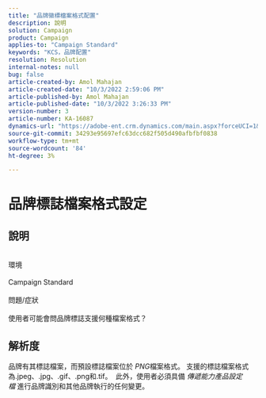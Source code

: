 ```yaml
---
title: "品牌徽標檔案格式配置"
description: 說明
solution: Campaign
product: Campaign
applies-to: "Campaign Standard"
keywords: "KCS，品牌配置"
resolution: Resolution
internal-notes: null
bug: false
article-created-by: Amol Mahajan
article-created-date: "10/3/2022 2:59:06 PM"
article-published-by: Amol Mahajan
article-published-date: "10/3/2022 3:26:33 PM"
version-number: 3
article-number: KA-16087
dynamics-url: "https://adobe-ent.crm.dynamics.com/main.aspx?forceUCI=1&pagetype=entityrecord&etn=knowledgearticle&id=82aa72ea-2b43-ed11-bba2-0022480869de"
source-git-commit: 34293e95697efc63dcc682f505d490afbfbf0838
workflow-type: tm+mt
source-wordcount: '84'
ht-degree: 3%

---
```


# 品牌標誌檔案格式設定

## 說明

<br>環境<br><br>
Campaign Standard
<br><br>問題/症狀<br><br>
使用者可能會問品牌標誌支援何種檔案格式？


## 解析度


品牌有其標誌檔案，而預設標誌檔案位於 *PNG*&#x200B;檔案格式。 支援的標誌檔案格式為.jpeg、.jpg、.gif、.png和.tif。  此外，使用者必須具備 *傳遞能力產品設定檔* 進行品牌識別和其他品牌執行的任何變更。


